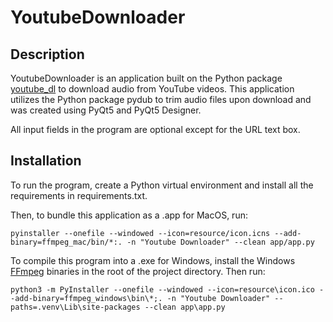 # YoutubeDownloader

## Description

YoutubeDownloader is an application built on the Python package <a href="http://ytdl-org.github.io/youtube-dl/">youtube_dl</a> to download audio from YouTube videos. This application utilizes the Python package pydub to trim audio files upon download and was created using PyQt5 and PyQt5 Designer.

All input fields in the program are optional except for the URL text box.

## Installation
To run the program, create a Python virtual environment and install all the requirements in requirements.txt.

Then, to bundle this application as a .app for MacOS, run:

`pyinstaller --onefile --windowed --icon=resource/icon.icns --add-binary=ffmpeg_mac/bin/*:. -n "Youtube Downloader" --clean app/app.py`

To compile this program into a .exe for Windows, install the Windows <a href="https://ffmpeg.org/download.html#build-windows">FFmpeg</a> binaries in the root of the project directory. Then run:

`python3 -m PyInstaller --onefile --windowed --icon=resource\icon.ico --add-binary=ffmpeg_windows\bin\*;. -n "Youtube Downloader" --paths=.venv\Lib\site-packages --clean app\app.py`

